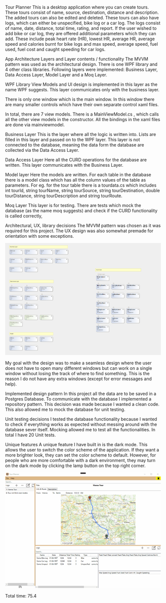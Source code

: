 Tour Planner
This is a desktop application where you can create tours. These tours consist of name, source, destination, distance and description. The added tours can also be edited and deleted. These tours can also have logs, which can either be unspecified, bike log or a car log. The logs consist of name, date, distance, total time, rating, and report. If the user wished to add bike or car log, they are offered additional parameters which they can add. These include peak heart rate (HR), lowest HR, average HR, average speed and calories burnt for bike logs and max speed, average speed, fuel used, fuel cost and caught speeding for car logs.

App Architecture
Layers and Layer contents / functionality
The MVVM pattern was used as the architectural design. There is one WPF library and 4 other class libraries. Following layers were implemented: Business Layer, Data Access Layer, Model Layer and a Moq Layer.

WPF Library
View Models and UI design is implemented in this layer as the name WPF suggests. This layer communicates only with the business layer.

There is only one window which is the main window. In this window there are many smaller controls which have their own separate control xaml files.

In total, there are 7 view models. There is a MainViewModel.cs , which calls all the other view models in the constructor. All the bindings in the xaml files are done via mainviewmodel.

Business Layer
This is the layer where all the logic is written into. Lists are filled in this layer and passed on to the WPF layer. This layer is not connected to the database, meaning the data form the database are collected via the Data Access Layer.

Data Access Layer
Here all the CURD operations for the database are written. This layer communicates with the Business Layer.

Model layer
Here the models are written. For each table in the database there is a model class which has all the column values of the table as parameters. For eg. for the tour table there is a tourdata.cs which includes int tourId, string tourName, string tourSource, string tourDestination, double tourDistance, string tourDescription and string tourRoute.

Moq Layer
This layer is for testing. There are tests which mock the database (as the name moq suggests) and check if the CURD functionality is called correctly,

Architectural, UX, library decisions
The MVVM pattern was chosen as it was required for this project. The UX design was also somewhat premade for orientation with some exceptions.

![Class diagram](https://github.com/TheWaII/TourManager/blob/feature/img/readme/classDiagram.png)

My goal with the design was to make a seamless design where the user does not have to open many different windows but can work on a single window without losing the track of where to find something. This is the reason I do not have any extra windows (except for error messages and help).

Implemented design pattern
In this project all the data are to be saved in a Postgres Database. To communicate with the database I implemented a repository pattern. This decision was made because I wanted a clean code. This also allowed me to mock the database for unit testing.

Unit testing decisions
I tested the database functionality because I wanted to check if everything works as expected without messing around with the database sever itself. Mocking allowed me to test all the functionalities. In total I have 20 Unit tests.

Unique features
A unique feature I have built in is the dark mode. This allows the user to switch the color scheme of the application. If they want a more brighter look, they can set the color scheme to default. However, for people who are more comfortable with a dark environment, they may turn on the dark mode by clicking the lamp button on the top right corner.


![Dark mode](https://github.com/TheWaII/TourManager/blob/feature/img/readme/darkmode.gif) 


Total time: 75.4
